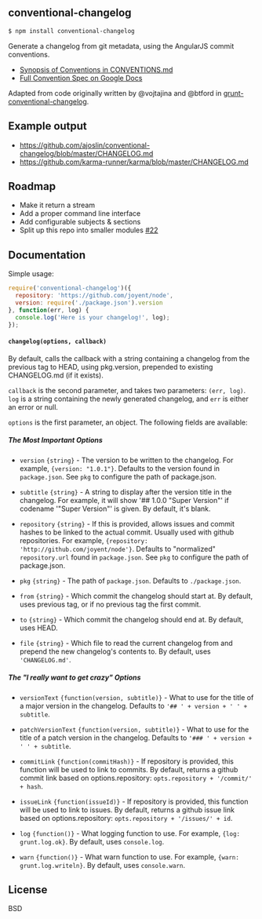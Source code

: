conventional-changelog
----------------------

```sh
$ npm install conventional-changelog
```

Generate a changelog from git metadata, using the AngularJS commit conventions.

- [Synopsis of Conventions in CONVENTIONS.md](https://github.com/ajoslin/conventional-changelog/blob/master/CONVENTIONS.md)
- [Full Convention Spec on Google Docs](https://docs.google.com/document/d/1QrDFcIiPjSLDn3EL15IJygNPiHORgU1_OOAqWjiDU5Y/)

Adapted from code originally written by @vojtajina and @btford in [grunt-conventional-changelog](https://github.com/btford/grunt-conventional-changelog).

## Example output

- https://github.com/ajoslin/conventional-changelog/blob/master/CHANGELOG.md
- https://github.com/karma-runner/karma/blob/master/CHANGELOG.md

## Roadmap

- Make it return a stream
- Add a proper command line interface
- Add configurable subjects & sections
- Split up this repo into smaller modules [#22](https://github.com/ajoslin/conventional-changelog/issues/22)

## Documentation

Simple usage:

```js
require('conventional-changelog')({
  repository: 'https://github.com/joyent/node',
  version: require('./package.json').version
}, function(err, log) {
  console.log('Here is your changelog!', log);
});
```

#### `changelog(options, callback)`

By default, calls the callback with a string containing a changelog from the previous tag to HEAD, using pkg.version, prepended to existing CHANGELOG.md (if it exists).

`callback` is the second parameter, and takes two parameters: `(err, log)`. `log` is a string containing the newly generated changelog, and `err` is either an error or null.

`options` is the first parameter, an object.  The following fields are available:

##### The Most Important Options

* `version` `{string}` - The version to be written to the changelog. For example, `{version: "1.0.1"}`. Defaults to the version found in `package.json`. See `pkg` to configure the path of package.json.

* `subtitle` `{string}` - A string to display after the version title in the changelog. For example, it will show '## 1.0.0 "Super Version"' if codename '"Super Version"' is given. By default, it's blank.

* `repository` `{string}` - If this is provided, allows issues and commit hashes to be linked to the actual commit.  Usually used with github repositories.  For example, `{repository: 'http://github.com/joyent/node'}`. Defaults to "normalized" `repository.url` found in `package.json`. See `pkg` to configure the path of package.json.

* `pkg` `{string}` - The path of `package.json`. Defaults to `./package.json`.

* `from` `{string}` - Which commit the changelog should start at. By default, uses previous tag, or if no previous tag the first commit.

* `to` `{string}` - Which commit the changelog should end at.  By default, uses HEAD.

* `file` `{string}` - Which file to read the current changelog from and prepend the new changelog's contents to.  By default, uses `'CHANGELOG.md'`.

##### The "I really want to get crazy" Options

* `versionText` `{function(version, subtitle)}` - What to use for the title of a major version in the changelog. Defaults to `'## ' + version + ' ' + subtitle`.

* `patchVersionText` `{function(version, subtitle)}` - What to use for the title of a patch version in the changelog. Defaults to `'### ' + version + ' ' + subtitle`.

* `commitLink` `{function(commitHash)}` - If repository is provided, this function will be used to link to commits. By default, returns a github commit link based on options.repository: `opts.repository + '/commit/' + hash`.

* `issueLink` `{function(issueId)}` - If repository is provided, this function will be used to link to issues.  By default, returns a github issue link based on options.repository: `opts.repository + '/issues/' + id`.

* `log` `{function()}` - What logging function to use. For example, `{log: grunt.log.ok}`. By default, uses `console.log`.

* `warn` `{function()}` - What warn function to use. For example, `{warn: grunt.log.writeln}`. By default, uses `console.warn`.

## License

BSD
